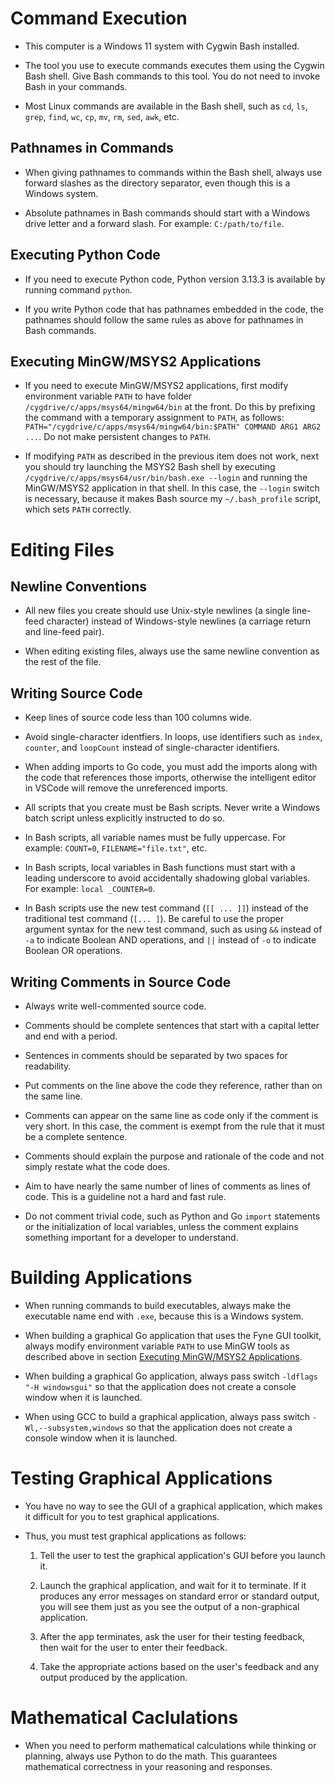 # Command Execution

- This computer is a Windows 11 system with Cygwin Bash installed.

- The tool you use to execute commands executes them using the Cygwin Bash shell.  Give Bash commands to this tool.  You do not need to invoke Bash in your commands.

- Most Linux commands are available in the Bash shell, such as `cd`, `ls`, `grep`, `find`, `wc`, `cp`, `mv`, `rm`, `sed`, `awk`, etc.


## Pathnames in Commands

- When giving pathnames to commands within the Bash shell, always use forward slashes as the directory separator, even though this is a Windows system.

- Absolute pathnames in Bash commands should start with a Windows drive letter and a forward slash. For example: `C:/path/to/file`.


## Executing Python Code

- If you need to execute Python code, Python version 3.13.3 is available by running command `python`.

- If you write Python code that has pathnames embedded in the code, the pathnames should follow the same rules as above for pathnames in Bash commands.


## Executing MinGW/MSYS2 Applications

- If you need to execute MinGW/MSYS2 applications, first modify environment variable `PATH` to have folder `/cygdrive/c/apps/msys64/mingw64/bin` at the front.  Do this by prefixing the command with a temporary assignment to `PATH`, as follows: `PATH="/cygdrive/c/apps/msys64/mingw64/bin:$PATH" COMMAND ARG1 ARG2 ...`.  Do not make persistent changes to `PATH`.

- If modifying `PATH` as described in the previous item does not work, next you should try launching the MSYS2 Bash shell by executing `/cygdrive/c/apps/msys64/usr/bin/bash.exe --login` and running the MinGW/MSYS2 application in that shell.  In this case, the `--login` switch is necessary, because it makes Bash source my `~/.bash_profile` script, which sets `PATH` correctly.


# Editing Files

## Newline Conventions

- All new files you create should use Unix-style newlines (a single line-feed character) instead of Windows-style newlines (a carriage return and line-feed pair).

- When editing existing files, always use the same newline convention as the rest of the file.


## Writing Source Code

- Keep lines of source code less than 100 columns wide.

- Avoid single-character identfiers.  In loops, use identifiers such as `index`, `counter`, and `loopCount` instead of single-character identifiers.

- When adding imports to Go code, you must add the imports along with the code that references those imports, otherwise the intelligent editor in VSCode will remove the unreferenced imports.

- All scripts that you create must be Bash scripts.  Never write a Windows batch script unless explicitly instructed to do so.

- In Bash scripts, all variable names must be fully uppercase.  For example: `COUNT=0`, `FILENAME="file.txt"`, etc.

- In Bash scripts, local variables in Bash functions must start with a leading underscore to avoid accidentally shadowing global variables.  For example: `local _COUNTER=0`.

- In Bash scripts use the new test command (`[[ ... ]]`) instead of the traditional test command (`[... ]`).  Be careful to use the proper argument syntax for the new test command, such as using `&&` instead of `-a` to indicate Boolean AND operations, and `||` instead of `-o` to indicate Boolean OR operations.


## Writing Comments in Source Code

- Always write well-commented source code.

- Comments should be complete sentences that start with a capital letter and end with a period.

- Sentences in comments should be separated by two spaces for readability.

- Put comments on the line above the code they reference, rather than on the same line.

- Comments can appear on the same line as code only if the comment is very short.  In this case, the comment is exempt from the rule that it must be a complete sentence.

- Comments should explain the purpose and rationale of the code and not simply restate what the code does.

- Aim to have nearly the same number of lines of comments as lines of code.  This is a guideline not a hard and fast rule.

- Do not comment trivial code, such as Python and Go `import` statements or the initialization of local variables, unless the comment explains something important for a developer to understand.


# Building Applications

- When running commands to build executables, always make the executable name end with `.exe`, because this is a Windows system.

- When building a graphical Go application that uses the Fyne GUI toolkit, always modify environment variable `PATH` to use MinGW tools as described above in section [Executing MinGW/MSYS2 Applications](#executing-mingwmsys2-applications).

- When building a graphical Go application, always pass switch `-ldflags "-H windowsgui"` so that the application does not create a console window when it is launched.

- When using GCC to build a graphical application, always pass switch `-Wl,--subsystem,windows` so that the application does not create a console window when it is launched.


# Testing Graphical Applications

- You have no way to see the GUI of a graphical application, which makes it difficult for you to test graphical applications.

- Thus, you must test graphical applications as follows:

  1. Tell the user to test the graphical application's GUI before you launch it.

  2. Launch the graphical application, and wait for it to terminate.  If it produces any error messages on standard error or standard output, you will see them just as you see the output of a non-graphical application.

  3. After the app terminates, ask the user for their testing feedback, then wait for the user to enter their feedback.

  4. Take the appropriate actions based on the user's feedback and any output produced by the application.


# Mathematical Caclulations

- When you need to perform mathematical calculations while thinking or planning, always use Python to do the math.  This guarantees mathematical correctness in your reasoning and responses.
